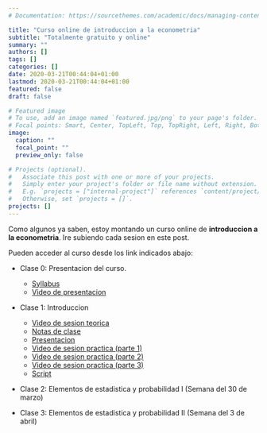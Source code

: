 ```yaml
---
# Documentation: https://sourcethemes.com/academic/docs/managing-content/

title: "Curso online de introduccion a la econometria"
subtitle: "Totalmente gratuito y online"
summary: ""
authors: []
tags: []
categories: []
date: 2020-03-21T00:44:04+01:00
lastmod: 2020-03-21T00:44:04+01:00
featured: false
draft: false

# Featured image
# To use, add an image named `featured.jpg/png` to your page's folder.
# Focal points: Smart, Center, TopLeft, Top, TopRight, Left, Right, BottomLeft, Bottom, BottomRight.
image:
  caption: ""
  focal_point: ""
  preview_only: false

# Projects (optional).
#   Associate this post with one or more of your projects.
#   Simply enter your project's folder or file name without extension.
#   E.g. `projects = ["internal-project"]` references `content/project/deep-learning/index.md`.
#   Otherwise, set `projects = []`.
projects: []
---
```

Como algunos ya saben, estoy montando un curso online de **introduccion a la econometria**. Ire subiendo cada sesion en este post.

Pueden acceder al curso desde los link indicados abajo:

* Clase 0: Presentacion del curso.
  + [Syllabus](syllabus_intro_econometria.pdf)
  + [Video de presentacion](https://youtu.be/-olsXU62SeY)

* Clase 1: Introduccion
  + [Video de sesion teorica](https://youtu.be/qpBmjcXG3oc)
  + [Notas de clase](clase_1.pdf)
  + [Presentacion](clase_1_pres.pdf)
  + [Video de sesion practica (parte 1)](https://youtu.be/ab-EHHPKr1w)
  + [Video de sesion practica (parte 2)](https://youtu.be/WTc6F9o4rbM)
  + [Video de sesion practica (parte 3)](https://youtu.be/owuknUzTWd4)
  + [Script](clase1.R)

* Clase 2: Elementos de estadistica y probabilidad I (Semana del 30 de marzo)
* Clase 3: Elementos de estadistica y probabilidad II (Semana del 3 de abril)